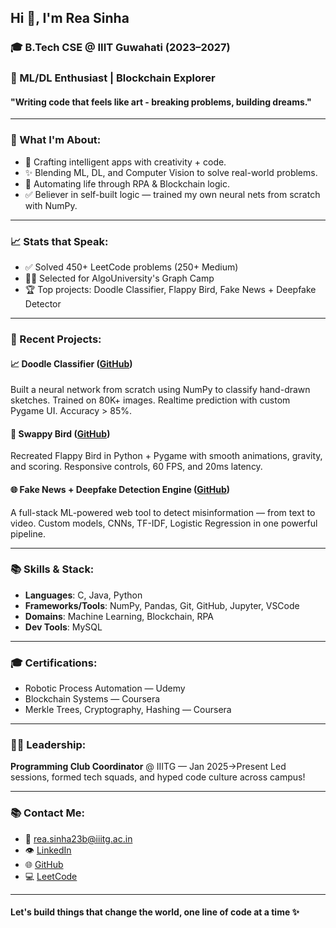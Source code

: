 
## Hi 👋, I'm Rea Sinha

### 🎓 B.Tech CSE @ IIIT Guwahati (2023–2027)

### 🚀 ML/DL Enthusiast | Blockchain Explorer

#### "Writing code that feels like art - breaking problems, building dreams."

---

### 🌟 What I'm About:

* 🎨 Crafting intelligent apps with creativity + code.
* ✨ Blending ML, DL, and Computer Vision to solve real-world problems.
* 🫠 Automating life through RPA & Blockchain logic.
* ✅ Believer in self-built logic — trained my own neural nets from scratch with NumPy.

---

### 📈 Stats that Speak:

* ✅ Solved 450+ LeetCode problems (250+ Medium)
* 👮‍♀️ Selected for AlgoUniversity's Graph Camp
* 🏆 Top projects: Doodle Classifier, Flappy Bird, Fake News + Deepfake Detector

---

### 📅 Recent Projects:

#### 📈 **Doodle Classifier** ([GitHub](https://github.com/sinharea/DoodleClassifier))

Built a neural network from scratch using NumPy to classify hand-drawn sketches. Trained on 80K+ images. Realtime prediction with custom Pygame UI. Accuracy > 85%.

#### 🚀 **Swappy Bird** ([GitHub](https://github.com/sinharea/swappy_bird.git))

Recreated Flappy Bird in Python + Pygame with smooth animations, gravity, and scoring. Responsive controls, 60 FPS, and 20ms latency.

#### 🌐 **Fake News + Deepfake Detection Engine** ([GitHub]([https://github.com/sinharea/fake-news-detection/blob/main/Untitled5_Updated%20%282%29.ipynb](https://github.com/sinharea/fake-news-detection)))

A full-stack ML-powered web tool to detect misinformation — from text to video. Custom models, CNNs, TF-IDF, Logistic Regression in one powerful pipeline.

---

### 📚 Skills & Stack:

* **Languages**: C, Java, Python
* **Frameworks/Tools**: NumPy, Pandas, Git, GitHub, Jupyter, VSCode
* **Domains**: Machine Learning, Blockchain, RPA
* **Dev Tools**: MySQL

---

### 🎓 Certifications:

* Robotic Process Automation — Udemy
* Blockchain Systems — Coursera
* Merkle Trees, Cryptography, Hashing — Coursera

---

### 👨‍💼 Leadership:

**Programming Club Coordinator** @ IIITG — Jan 2025→Present
Led sessions, formed tech squads, and hyped code culture across campus!

---

### 📚 Contact Me:

* 📧 [rea.sinha23b@iiitg.ac.in](mailto:rea.sinha23b@iiitg.ac.in)
* 👁 [LinkedIn](http://www.linkedin.com/in/rea-sinha-a33a18356)
* 🌐 [GitHub](https://github.com/sinharea)
* 💻 [LeetCode](https://leetcode.com/u/sinharea1008/)

---

#### Let's build things that change the world, one line of code at a time ✨
